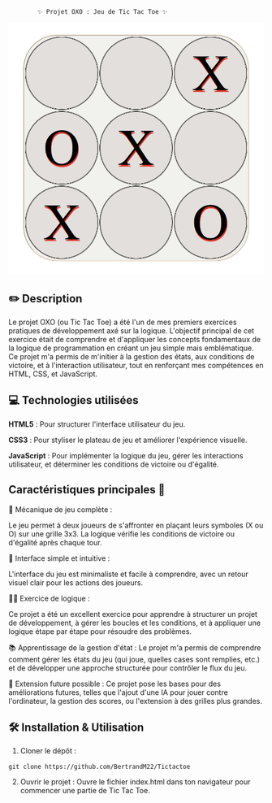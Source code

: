             ✨ Projet OXO : Jeu de Tic Tac Toe ✨


 ![preview](assets/preview.png)



## ✏️ Description
Le projet OXO (ou Tic Tac Toe) a été l'un de mes premiers exercices pratiques de développement axé sur la logique. L'objectif principal de cet exercice était de comprendre et d'appliquer les concepts fondamentaux de la logique de programmation en créant un jeu simple mais emblématique. Ce projet m'a permis de m'initier à la gestion des états, aux conditions de victoire, et à l'interaction utilisateur, tout en renforçant mes compétences en HTML, CSS, et JavaScript.

## 💻 Technologies utilisées
**HTML5** : Pour structurer l'interface utilisateur du jeu.

**CSS3** : Pour styliser le plateau de jeu et améliorer l'expérience visuelle.

**JavaScript** : Pour implémenter la logique du jeu, gérer les interactions utilisateur, et déterminer les conditions de victoire ou d'égalité.

## Caractéristiques principales 🚀

🎯 Mécanique de jeu complète :

Le jeu permet à deux joueurs de s'affronter en plaçant leurs symboles (X ou O) sur une grille 3x3. La logique vérifie les conditions de victoire ou d'égalité après chaque tour.

🎨 Interface simple et intuitive :

L'interface du jeu est minimaliste et facile à comprendre, avec un retour visuel clair pour les actions des joueurs.

🧑‍🏫 Exercice de logique :

Ce projet a été un excellent exercice pour apprendre à structurer un projet de développement, à gérer les boucles et les conditions, et à appliquer une logique étape par étape pour résoudre des problèmes.

📚 Apprentissage de la gestion d'état :
Le projet m'a permis de comprendre comment gérer les états du jeu (qui joue, quelles cases sont remplies, etc.) et de développer une approche structurée pour contrôler le flux du jeu.

🔄 Extension future possible :
Ce projet pose les bases pour des améliorations futures, telles que l'ajout d'une IA pour jouer contre l'ordinateur, la gestion des scores, ou l'extension à des grilles plus grandes.

## 🛠️ Installation & Utilisation
1. Cloner le dépôt :


```
git clone https://github.com/BertrandM22/Tictactoe

```



2. Ouvrir le projet :
Ouvre le fichier index.html dans ton navigateur pour commencer une partie de Tic Tac Toe.

